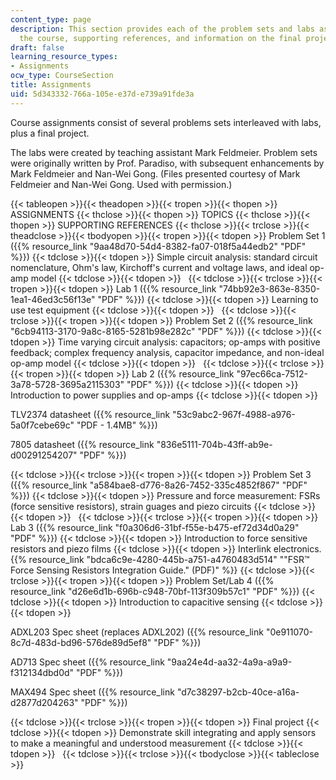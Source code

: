 ```yaml
---
content_type: page
description: This section provides each of the problem sets and labs assigned for
  the course, supporting references, and information on the final project.
draft: false
learning_resource_types:
- Assignments
ocw_type: CourseSection
title: Assignments
uid: 5d343332-766a-105e-e37d-e739a91fde3a
---
```

Course assignments consist of several problems sets interleaved with labs, plus a final project.

The labs were created by teaching assistant Mark Feldmeier. Problem sets were originally written by Prof. Paradiso, with subsequent enhancements by Mark Feldmeier and Nan-Wei Gong. (Files presented courtesy of Mark Feldmeier and Nan-Wei Gong. Used with permission.)

{{< tableopen >}}{{< theadopen >}}{{< tropen >}}{{< thopen >}}
ASSIGNMENTS
{{< thclose >}}{{< thopen >}}
TOPICS
{{< thclose >}}{{< thopen >}}
SUPPORTING REFERENCES
{{< thclose >}}{{< trclose >}}{{< theadclose >}}{{< tbodyopen >}}{{< tropen >}}{{< tdopen >}}
Problem Set 1 ({{% resource_link "9aa48d70-54d4-8382-fa07-018f5a44edb2" "PDF" %}})
{{< tdclose >}}{{< tdopen >}}
Simple circuit analysis: standard circuit nomenclature, Ohm's law, Kirchoff's current and voltage laws, and ideal op-amp model
{{< tdclose >}}{{< tdopen >}}
 
{{< tdclose >}}{{< trclose >}}{{< tropen >}}{{< tdopen >}}
Lab 1 ({{% resource_link "74bb92e3-863e-8350-1ea1-46ed3c56f13e" "PDF" %}})
{{< tdclose >}}{{< tdopen >}}
Learning to use test equipment
{{< tdclose >}}{{< tdopen >}}
 
{{< tdclose >}}{{< trclose >}}{{< tropen >}}{{< tdopen >}}
Problem Set 2 ({{% resource_link "6cb94113-3170-9a8c-8165-5281b98e282c" "PDF" %}})
{{< tdclose >}}{{< tdopen >}}
Time varying circuit analysis: capacitors; op-amps with positive feedback; complex frequency analysis, capacitor impedance, and non-ideal op-amp model
{{< tdclose >}}{{< tdopen >}}
 
{{< tdclose >}}{{< trclose >}}{{< tropen >}}{{< tdopen >}}
Lab 2 ({{% resource_link "97ec66ca-7512-3a78-5728-3695a2115303" "PDF" %}})
{{< tdclose >}}{{< tdopen >}}
Introduction to power supplies and op-amps
{{< tdclose >}}{{< tdopen >}}

TLV2374 datasheet ({{% resource_link "53c9abc2-967f-4988-a976-5a0f7cebe69c" "PDF - 1.4MB" %}})

7805 datasheet ({{% resource_link "836e5111-704b-43ff-ab9e-d00291254207" "PDF" %}})

{{< tdclose >}}{{< trclose >}}{{< tropen >}}{{< tdopen >}}
Problem Set 3 ({{% resource_link "a584bae8-d776-8a26-7452-335c4852f867" "PDF" %}})
{{< tdclose >}}{{< tdopen >}}
Pressure and force measurement: FSRs (force sensitive resistors), strain guages and piezo circuits
{{< tdclose >}}{{< tdopen >}}
 
{{< tdclose >}}{{< trclose >}}{{< tropen >}}{{< tdopen >}}
Lab 3 ({{% resource_link "f0a306d6-31bf-f55e-b475-ef72d34d0a29" "PDF" %}})
{{< tdclose >}}{{< tdopen >}}
Introduction to force sensitive resistors and piezo films
{{< tdclose >}}{{< tdopen >}}
Interlink electronics.{{% resource_link "bdca6c9e-4280-445b-a751-a4760483d514" "\"FSR™ Force Sensing Resistors Integration Guide.\" (PDF)" %}}
{{< tdclose >}}{{< trclose >}}{{< tropen >}}{{< tdopen >}}
Problem Set/Lab 4 ({{% resource_link "d26e6d1b-696b-c948-70bf-113f309b57c1" "PDF" %}})
{{< tdclose >}}{{< tdopen >}}
Introduction to capacitive sensing
{{< tdclose >}}{{< tdopen >}}

ADXL203 Spec sheet (replaces ADXL202) ({{% resource_link "0e911070-8c7d-483d-bd96-576de89d5ef8" "PDF" %}})

AD713 Spec sheet ({{% resource_link "9aa24e4d-aa32-4a9a-a9a9-f312134dbd0d" "PDF" %}})

MAX494 Spec sheet ({{% resource_link "d7c38297-b2cb-40ce-a16a-d2877d204263" "PDF" %}})

{{< tdclose >}}{{< trclose >}}{{< tropen >}}{{< tdopen >}}
Final project
{{< tdclose >}}{{< tdopen >}}
Demonstrate skill integrating and apply sensors to make a meaningful and understood measurement
{{< tdclose >}}{{< tdopen >}}
 
{{< tdclose >}}{{< trclose >}}{{< tbodyclose >}}{{< tableclose >}}